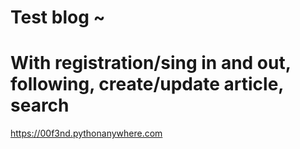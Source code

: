 # Test blog ~
# With registration/sing in and out, following, create/update article, search
  https://00f3nd.pythonanywhere.com
